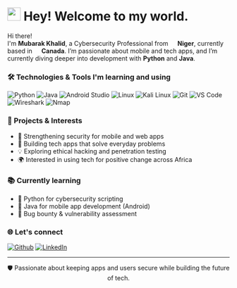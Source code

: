 <h1><img src="https://emojis.slackmojis.com/emojis/images/1531849430/4246/blob-sunglasses.gif?1531849430" width="30"/> Hey! Welcome to my world.</h1>

<p>Hi there! </br> I'm <b>Mubarak Khalid</b>, a Cybersecurity Professional from <img src="https://cdn-icons-png.flaticon.com/512/197/197567.png" width="13"/> <b>Niger</b>, currently based in <img src="https://cdn-icons-png.flaticon.com/512/197/197430.png" width="13"/> <b>Canada</b>. I’m passionate about mobile and tech apps, and I’m currently diving deeper into development with <b>Python</b> and <b>Java</b>.</p>

<h3>🛠 Technologies & Tools I'm learning and using</h3>
<p>
  <img alt="Python" src="https://img.shields.io/badge/-Python-3776AB?style=flat-square&logo=python&logoColor=white" />
  <img alt="Java" src="https://img.shields.io/badge/-Java-007396?style=flat-square&logo=java&logoColor=white" />
  <img alt="Android Studio" src="https://img.shields.io/badge/-Android_Studio-3DDC84?style=flat-square&logo=android-studio&logoColor=white" />
  <img alt="Linux" src="https://img.shields.io/badge/-Linux-FCC624?style=flat-square&logo=linux&logoColor=black" />
  <img alt="Kali Linux" src="https://img.shields.io/badge/-Kali_Linux-557C94?style=flat-square&logo=kalilinux&logoColor=white" />
  <img alt="Git" src="https://img.shields.io/badge/-Git-F05032?style=flat-square&logo=git&logoColor=white" />
  <img alt="VS Code" src="https://img.shields.io/badge/-VS_Code-007ACC?style=flat-square&logo=visual-studio-code&logoColor=white" />
  <img alt="Wireshark" src="https://img.shields.io/badge/-Wireshark-1679A7?style=flat-square&logo=wireshark&logoColor=white" />
  <img alt="Nmap" src="https://img.shields.io/badge/-Nmap-005F87?style=flat-square&logo=nmap&logoColor=white" />
</p>

<h3>🚀 Projects & Interests</h3>
<ul>
  <li>🔐 Strengthening security for mobile and web apps</li>
  <li>📱 Building tech apps that solve everyday problems</li>
  <li>💡 Exploring ethical hacking and penetration testing</li>
  <li>🌍 Interested in using tech for positive change across Africa</li>
</ul>

<h3>📚 Currently learning</h3>
<ul>
  <li>🧠 Python for cybersecurity scripting</li>
  <li>📲 Java for mobile app development (Android)</li>
  <li>🔧 Bug bounty & vulnerability assessment</li>
</ul>

<h3>🌐 Let's connect</h3>
<p>
  <a href="https://github.com/YOUR_USERNAME" target="_blank"><img alt="Github" src="https://img.shields.io/badge/GitHub-%2312100E.svg?&style=for-the-badge&logo=Github&logoColor=white" /></a>
  <a href="https://linkedin.com/in/YOUR_LINKEDIN" target="_blank"><img alt="LinkedIn" src="https://img.shields.io/badge/linkedin-%230077B5.svg?&style=for-the-badge&logo=linkedin&logoColor=white" /></a>
</p>

<hr>
<p align="center">🛡️ Passionate about keeping apps and users secure while building the future of tech.</p>
